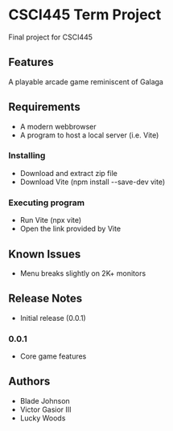 # CSCI445 Term Project

Final project for CSCI445

## Features

A playable arcade game reminiscent of Galaga

## Requirements

* A modern webbrowser
* A program to host a local server (i.e. Vite)

### Installing

* Download and extract zip file
* Download Vite (npm install --save-dev vite)

### Executing program

* Run Vite (npx vite)
* Open the link provided by Vite

## Known Issues

- Menu breaks slightly on 2K+ monitors

## Release Notes

- Initial release (0.0.1)

### 0.0.1

- Core game features

## Authors

- Blade Johnson
- Victor Gasior III
- Lucky Woods
